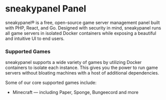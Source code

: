 # sneakypanel Panel

sneakypanel® is a free, open-source game server management panel built with PHP, React, and Go. Designed with security
in mind, sneakypanel runs all game servers in isolated Docker containers while exposing a beautiful and intuitive
UI to end users.


### Supported Games

sneakypanel supports a wide variety of games by utilizing Docker containers to isolate each instance. This gives
you the power to run game servers without bloating machines with a host of additional dependencies.

Some of our core supported games include:

* Minecraft — including Paper, Sponge, Bungeecord and more
